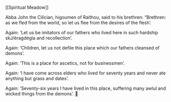[[Spiritual Meadow]]
 
Abba John the Cilician, higoumen of Raithou, said to his brethren: “Brethren: as we fled from the world, so let us flee from the desires of the flesh’.  
 
Again: ‘Let us be imitators of our fathers who lived here in such hardship skJ/éragdégia and recollection’.  
 
Again: ‘Children, let us not defile this place which our fathers cleansed of demons’.  
 
Again: ‘This is a place for ascetics, not for businessmen’.  
 
Again: ‘I have come across elders who lived for seventy years and never ate anything but grass and dates’.  
 
Again: ‘Seventy-six years I have lived in this place, suffering many awlul and wicked things from the demons’.  
